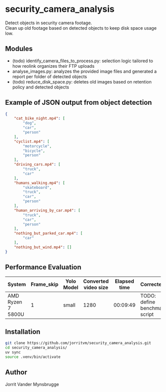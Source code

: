 # security_camera_analysis
Detect objects in security camera footage.  
Clean up old footage based on detected objects to keep disk space usage low.

## Modules
- (todo) identify_camera_files_to_process.py: selection logic tailored to how reolink organizes their FTP uploads
- analyse_images.py: analyzes the provided image files and generated a report per folder of detected objects
- (todo) reduce_disk_space.py: deletes old images based on retention policy and detected objects

## Example of JSON output from object detection
```json
{
    "cat_bike_night.mp4": [
        "dog",
        "car",
        "person"
    ],
    "cyclist.mp4": [
        "motorcycle",
        "bicycle",
        "person"
    ],
    "driving_cars.mp4": [
        "truck",
        "car"
    ],
    "humans_walking.mp4": [
        "skateboard",
        "truck",
        "car",
        "person"
    ],
    "human_arriving_by_car.mp4": [
        "truck",
        "car",
        "person"
    ],
    "nothing_but_parked_car.mp4": [
        "car"
    ],
    "nothing_but_wind.mp4": []
}
```

## Performance Evaluation
System | Frame_skip | Yolo Model | Converted video size | Elapsed time | Correctess
-------|------------|------------|----------------------|--------------|-----------
AMD Ryzen 7 5800U | 1 | small | 1280 | 00:09:49   | TODO: define benchmark script 


## Installation
```bash
git clone https://github.com/jorritvm/security_camera_analysis.git
cd security_camera_analysis/
uv sync
source .venv/bin/activate
```

## Author
Jorrit Vander Mynsbrugge 



